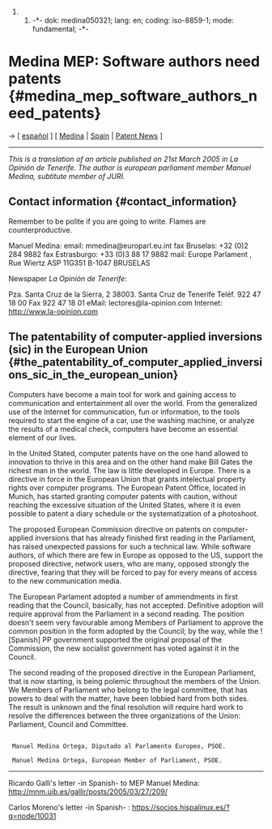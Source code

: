 1.  1.  -\*- dok: medina050321; lang: en; coding: iso-8859-1; mode:
        fundamental; -\*-

# Medina MEP: Software authors need patents {#medina_mep_software_authors_need_patents}

-\> \[ [ español](Medina050321Es "wikilink") \] \[ [
Medina](ManuelMedinaEn "wikilink") \| [ Spain](SwpatesEn "wikilink") \|
[ Patent News](SwpatcninoEn "wikilink") \]

------------------------------------------------------------------------

*This is a translation of an article published on 21st March 2005 in La
Opinión de Tenerife. The author is european parliament member Manuel
Medina, subtitute member of JURI.*

## Contact information {#contact_information}

Remember to be polite if you are going to write. Flames are
counterproductive.

Manuel Medina: email: mmedina\@europarl.eu.int fax Bruselas: +32 (0)2
284 9882 fax Estrasburgo: +33 (0)3 88 17 9882 mail: Europe Parlament ,
Rue Wiertz ASP 11G351 B-1047 BRUSELAS

Newspaper *La Opinión de Tenerife*:

Pza. Santa Cruz de la Sierra, 2 38003. Santa Cruz de Tenerife Teléf. 922
47 18 00 Fax 922 47 18 01 eMail: lectores\@la-opinion.com Internet:
<http://www.la-opinion.com>

## The patentability of computer-applied inversions (sic) in the European Union {#the_patentability_of_computer_applied_inversions_sic_in_the_european_union}

Computers have become a main tool for work and gaining access to
communication and entertainment all over the world. From the generalized
use of the Internet for communication, fun or information, to the tools
required to start the engine of a car, use the washing machine, or
analyze the results of a medical check, computers have become an
essential element of our lives.

In the United Stated, computer patents have on the one hand allowed to
innovation to thrive in this area and on the other hand make Bill Gates
the richest man in the world. The law is little developed in Europe.
There is a directive in force in the European Union that grants
intelectual property rights over computer programs. The European Patent
Office, located in Munich, has started granting computer patents with
caution, without reaching the excessive situation of the United States,
where it is even possible to patent a diary schedule or the
systematization of a photoshoot.

The proposed European Commission directive on patents on
computer-applied inversions that has already finished first reading in
the Parliament, has raised unexpected passions for such a technical law.
While software authors, of which there are few in Europe as opposed to
the US, support the proposed directive, network users, who are many,
opposed strongly the directive, fearing that they will be forced to pay
for every means of access to the new communication media.

The European Parlament adopted a number of ammendments in first reading
that the Council, basically, has not accepted. Definitive adoption will
require approval from the Parliament in a second reading. The position
doesn\'t seem very favourable among Members of Parliament to approve the
common position in the form adopted by the Council; by the way, while
the !\[Spanish\] PP government supported the original proposal of the
Commission, the new socialist government has voted against it in the
Council.

The second reading of the proposed directive in the European Parliament,
that is now starting, is being polemic throughout the members of the
Union. We Members of Parliament who belong to the legal committee, that
has powers to deal with the matter, have been lobbied hard from both
sides. The result is unknown and the final resolution will require hard
work to resolve the differences between the three organizations of the
Union: Parliament, Council and Committee.

`                                                                       Manuel Medina Ortega, Diputado al Parlamento Europeo, PSOE.`\
`                                                                       Manuel Medina Ortega, European Member of Parliament, PSOE.`

------------------------------------------------------------------------

Ricardo Galli\'s letter -in Spanish- to MEP Manuel Medina:
<http://mnm.uib.es/gallir/posts/2005/03/27/209/>

Carlos Moreno\'s letter -in Spanish- :
<https://socios.hispalinux.es/?q=node/10031>

